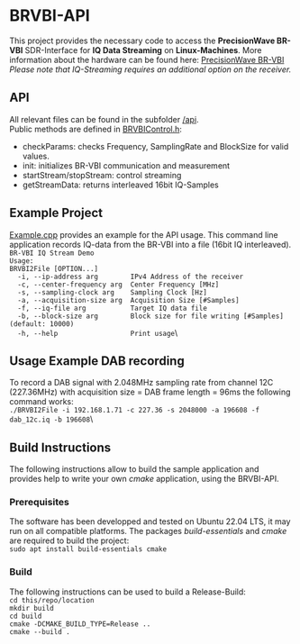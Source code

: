 # BRVBI-API
This project provides the necessary code to access the **PrecisionWave BR-VBI** SDR-Interface for **IQ Data Streaming** on **Linux-Machines**. More information about the hardware can be found here: [PrecisionWave BR-VBI](https://www.precisionwave.com/products/signal-analyzers)\
*Please note that IQ-Streaming requires an additional option on the receiver.*

## API

All relevant files can be found in the subfolder [/api](https://github.com/PrecisionWave/BRVBI-API/tree/main/api).\
Public methods are defined in [BRVBIControl.h](https://github.com/PrecisionWave/BRVBI-API/blob/main/api/BRVBIControl.h):

 - checkParams: checks Frequency, SamplingRate and BlockSize for valid values.
 - init: initializes BR-VBI communication and measurement
 - startStream/stopStream: control streaming
 - getStreamData: returns interleaved 16bit IQ-Samples

## Example Project
[Example.cpp](https://github.com/PrecisionWave/BRVBI-API/blob/main/Example.cpp) provides an example for the API usage. This command line application records IQ-data from the BR-VBI into a file (16bit IQ interleaved).\
`BR-VBI IQ Stream Demo`\
`Usage:`\
`BRVBI2File [OPTION...]`\
`  -i, --ip-address arg        IPv4 Address of the receiver`\
`  -c, --center-frequency arg  Center Frequency [MHz]`\
`  -s, --sampling-clock arg    Sampling Clock [Hz]`\
`  -a, --acquisition-size arg  Acquisition Size [#Samples]`\
`  -f, --iq-file arg           Target IQ data file`\
`  -b, --block-size arg        Block size for file writing [#Samples] (default: 10000)`\
`  -h, --help                  Print usage`\

## Usage Example DAB recording
To record a DAB signal with 2.048MHz sampling rate from channel 12C (227.36MHz) with acquisition size = DAB frame length = 96ms the following command works:\
`./BRVBI2File -i 192.168.1.71 -c 227.36 -s 2048000 -a 196608 -f dab_12c.iq -b 196608`\

## Build Instructions
The following instructions allow to build the sample application and provides help to write your own *cmake* application, using the BRVBI-API.
### Prerequisites
The software has been developped and tested on Ubuntu 22.04 LTS, it may run on all compatible platforms. The packages *build-essentials* and *cmake* are required to build the project:\
`sudo apt install build-essentials cmake`

### Build
The following instructions can be used to build a Release-Build:\
`cd this/repo/location`\
`mkdir build`\
`cd build`\
`cmake -DCMAKE_BUILD_TYPE=Release ..`\
`cmake --build .`
